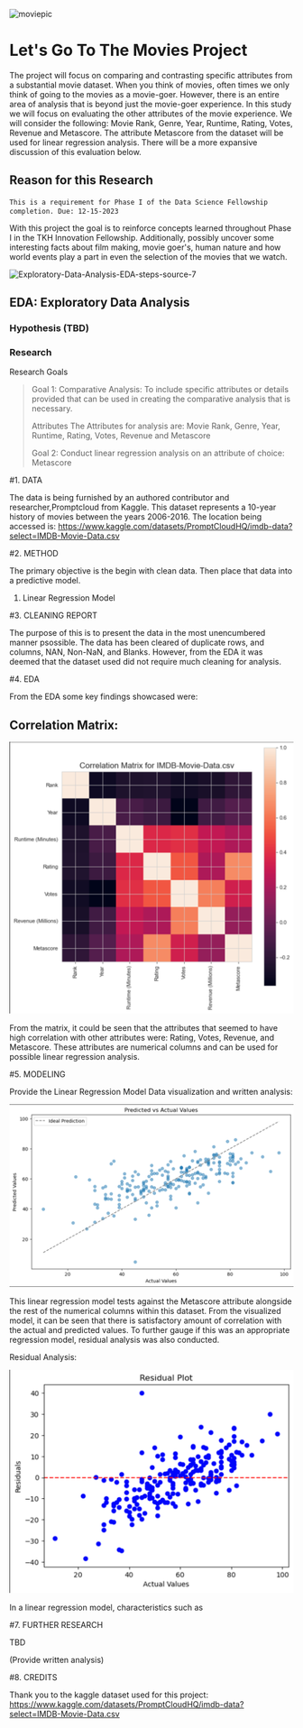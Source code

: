 
![moviepic](https://github.com/deebaby001/LetsGoToTheMovies/assets/14750340/645e92a6-8843-4224-a8f5-425a6c188bf3)

<!DOCTYPE html>  
<html>  
 <body>  
      <h1>Let's Go To The Movies Project</h1> 
 <body>  
</html>

The project will focus on comparing and contrasting specific attributes from a substantial movie dataset. When you think of movies, often times we only think of going to the movies as a movie-goer. However, there is an entire area of analysis that is beyond just the movie-goer experience. In this study we will focus on evaluating the other attributes of the movie experience. We will consider the following: Movie Rank, Genre, Year, Runtime, Rating, Votes, Revenue and Metascore. The attribute Metascore from the dataset will be used for linear regression analysis. There will be a more expansive discussion of this evaluation below. 

<!DOCTYPE html>  
<html>  
 <body>  
      <h2>Reason for this Research</h2> 
 <body>  
</html>

    This is a requirement for Phase I of the Data Science Fellowship completion. Due: 12-15-2023
 With this project the goal is to reinforce concepts learned throughout Phase I in the TKH Innovation Fellowship. Additionally, possibly uncover some interesting facts about film making, movie goer's, human nature and how world events play a part in even the selection of the movies that we watch.

![Exploratory-Data-Analysis-EDA-steps-source-7](https://github.com/deebaby001/LetsGoToTheMovies/assets/14750340/93887d37-6fe3-4fdb-96ea-d4eb2e38caa6)


<!DOCTYPE html>  
<html>  
 <body>  
      <h2>EDA: Exploratory Data Analysis</h2> 
 <body>  
</html>

<!DOCTYPE html>  
<html>  
 <body>  
      <h3>Hypothesis (TBD)</h3> 
 <body>  
</html>

<!DOCTYPE html>  
<html>  
 <body>  
      <h3>Research</h3> 
 <body>  
</html>

Research Goals
> Goal 1: Comparative Analysis:  To include specific attributes or details provided that can be used in creating the comparative analysis that is necessary.
>
> Attributes
> The Attributes for analysis are: Movie Rank, Genre, Year, Runtime, Rating, Votes, Revenue and Metascore
> 
> Goal 2: Conduct linear regression analysis on an attribute of choice: Metascore


#1. DATA

The data is being furnished by an authored contributor and researcher,Promptcloud from Kaggle. This dataset represents a 10-year history of movies between the years 2006-2016.
The location being accessed is: https://www.kaggle.com/datasets/PromptCloudHQ/imdb-data?select=IMDB-Movie-Data.csv

#2. METHOD

The primary objective is the begin with clean data. Then place that data into a predictive model. 
1. Linear Regression Model

#3. CLEANING REPORT

The purpose of this is to present the data in the most unencumbered manner psossible. The data has been cleared of duplicate rows, and columns, NAN, Non-NaN, and Blanks. However, from the EDA it was deemed that the dataset used did not require much cleaning for analysis. 

#4. EDA

From the EDA some key findings showcased were:

## Correlation Matrix:

![Alt text](images/Correlation_Matrix.png)

From the matrix, it could be seen that the attributes that seemed to have high correlation with other attributes were: Rating, Votes, Revenue, and Metascore. These attributes are numerical columns and can be used for possible linear regression analysis. 

#5. MODELING

Provide the Linear Regression Model Data visualization and written analysis:

![Alt text](images/Model.png)

This linear regression model tests against the Metascore attribute alongside the rest of the numerical columns within this dataset. From the visualized model, it can be seen that there is satisfactory amount of correlation with the actual and predicted values. To further gauge if this was an appropriate regression model, residual analysis was also conducted. 

Residual Analysis:

![Alt text](images/Residuals_Plot.png)

In a linear regression model, characteristics such as 

#7. FURTHER RESEARCH

TBD

(Provide written analysis)

#8. CREDITS

Thank you to the kaggle dataset used for this project:  https://www.kaggle.com/datasets/PromptCloudHQ/imdb-data?select=IMDB-Movie-Data.csv













